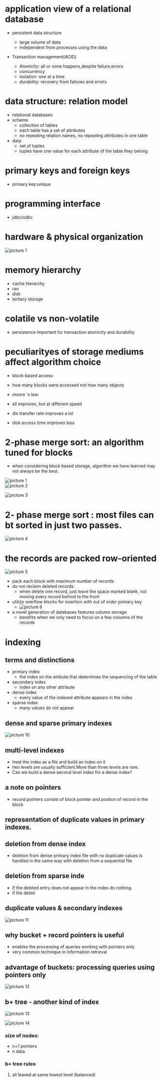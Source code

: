 # application view of  a relational database 

- persistent data structure
  - large volume of data
  - independent from processes using the data

- Transaction management(ACID)
  - Atomicity: all or none happens,despite failure,errors
  - concurrency
  - isolation: one at a time
  - durability: recovery from failures and errors

# data  structure: relation model
- relational databases
- scheme
  - collection of tables
  - each table has a set of attributes
  - no repeating relation names, no repeating attributes in one table
- data
  - set of tuples
  - tuples have one value for each attribute of the table they belong

# primary keys and foreign keys
- primary key:unique

# programming interface
- jdbc/odbc

# hardware & physical organization
![picture 1](images/5a046a181c3f393886607bed18958933d4a9b111b538decfd269a0e4e69ab641.png)  

# memory hierarchy
- cache hierarchy
- ran
- disk
- tertiary storage

# colatile vs non-volatile
- persistence important for transaction atomicity and durability

# peculiarityes of storage mediums affect algorithm choice

- block-based access
- how many blocks were accessed not how many objects

- moore 's law:
- all improves, but at different speed
- dis transfer rate improves a lot
- disk access time improves less

# 2-phase merge sort: an algorithm tuned for blocks
- when considering block based storage,  algorithm we have learned may not always be the best.

![picture 1](images/d510e6b6e1d94a8fc6c527cd996a76e3b3b481dd85e9fc63f60a43d6e601a3ca.png)  
![picture 2](images/9312554501ec6d37e87659bb22352c4f6a320889e2bd3ebd3a9176f3c99c3fa9.png)  

![picture 3](images/f8ff19ea30813220be9cca7b8ddf413f4065aa8da65748bab1b0b8e944d94dc9.png)  

# 2- phase merge sort : most files can bt sorted in just two passes.
![picture 4](images/1b10415f3e20bd421e97123c0296a9de0ed9dacfe14be65fc7a3ef835622f7e3.png)  

# the records are packed row-oriented
![picture 5](images/fe4bedc7b2594507f25df77996a5873a3bb8d45a9baddce7a8c0e265030d5ebb.png)  
- pack each block with maximum number of records
- do not reclaim deleted records:
  - when delete one record, just leave the space marked blank, not moving every record behind to the front
- utilize overflow blocks for insertion with out of order primary key
  - ![picture 6](images/78ee770bdd819bdacf561e2108981e77c862dc28a16255cce244921716c4702d.png)  
- a novel generation of databases features column storage
  - benefits when we only need to focus on a few columns of the records

# indexing 

## terms and distinctions
- primary index
  -  the index on the atribute that determines the sequencing of the table
-  secondary index
   -  index on any other attribute
-  dense index
   -  every value of the indexed attribute appears in the index
-  sparse index
   -  many values do not appear

## dense and sparse primary indexes
![picture 10](images/c07b39347fd00fcb689045749cdff49a6888b07fafb80250c581874591e2a44a.png)  

## multi-level indexes
- treat the index as a file and build an index on it
- two levels are usually sufficient.More than three levels are rare.
- Can we build a dense second level index fro a dense index?

## a note on pointers
- record pointers consist of block pointer and postion of record in the block

## representation of duplicate values in primary indexes.

## deletion from dense index
- deletion from dense primary index file with no duplicate values is handled in the same way with deletion from a sequential file

## deletion from sparse inde
- if the deleted entry does not appear in the index do nothing.
- if the deled 


## duplicate values & secondary indexes
![picture 11](images/97117b4828994c30a5cb22a300908712b4e86c8d6008957ae9762b861a75b59b.png)  

## why bucket + record pointers is useful
- enables the processing of queries working with pointers only
- very common technique in information retrieval

## advantage of buckets: processing queries using pointers only
![picture 12](images/711d469c709f65d412a622caae8c9c28f3bd74aadc3e366ffaa3f018af5f96f8.png)  


## b+ tree - another kind of index
![picture 13](images/4e104373c0e02a5eb0d6b0d500a0c5ae230e6ed76d12dfe42906386100b544df.png)  

![picture 14](images/0021a23743b571f54c918ac765b23ed57735c6a9c63d0f7cacd356192cf15b42.png)  

### size of nodes:
-  n+1 pointers
-  n data

### b+ tree rules
1. all leaved at same lowest level (balanced)


